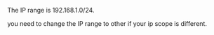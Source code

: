 The IP range is 192.168.1.0/24.

you need to change the IP range to other if your ip scope is different.
